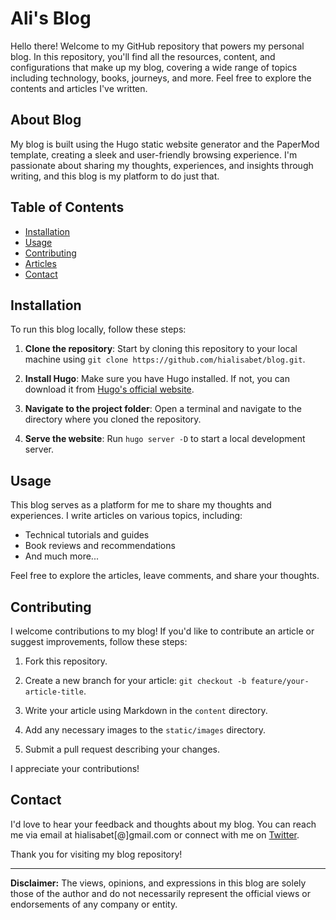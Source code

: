 # Ali's Blog

Hello there! Welcome to my GitHub repository that powers my personal blog. In this repository, you'll find all the resources, content, and configurations that make up my blog, covering a wide range of topics including technology, books, journeys, and more. Feel free to explore the contents and articles I've written.

## About Blog

My blog is built using the Hugo static website generator and the PaperMod template, creating a sleek and user-friendly browsing experience. I'm passionate about sharing my thoughts, experiences, and insights through writing, and this blog is my platform to do just that.

## Table of Contents

- [Installation](#installation)
- [Usage](#usage)
- [Contributing](#contributing)
- [Articles](#articles)
- [Contact](#contact)

## Installation

To run this blog locally, follow these steps:

1. **Clone the repository**: Start by cloning this repository to your local machine using `git clone https://github.com/hialisabet/blog.git`.

2. **Install Hugo**: Make sure you have Hugo installed. If not, you can download it from [Hugo's official website](https://gohugo.io/getting-started/installing/).

3. **Navigate to the project folder**: Open a terminal and navigate to the directory where you cloned the repository.

4. **Serve the website**: Run `hugo server -D` to start a local development server.

## Usage

This blog serves as a platform for me to share my thoughts and experiences. I write articles on various topics, including:

- Technical tutorials and guides
- Book reviews and recommendations
- And much more...

Feel free to explore the articles, leave comments, and share your thoughts.

## Contributing

I welcome contributions to my blog! If you'd like to contribute an article or suggest improvements, follow these steps:

1. Fork this repository.

2. Create a new branch for your article: `git checkout -b feature/your-article-title`.

3. Write your article using Markdown in the `content` directory.

4. Add any necessary images to the `static/images` directory.

5. Submit a pull request describing your changes.

I appreciate your contributions!

## Contact

I'd love to hear your feedback and thoughts about my blog. You can reach me via email at hialisabet[@]gmail.com or connect with me on [Twitter](https://twitter.com/hialisabet).

Thank you for visiting my blog repository!

---

**Disclaimer:** The views, opinions, and expressions in this blog are solely those of the author and do not necessarily represent the official views or endorsements of any company or entity.
